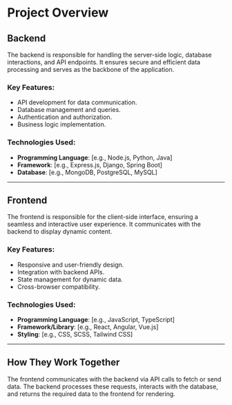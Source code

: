 # Project Overview

## Backend
The backend is responsible for handling the server-side logic, database interactions, and API endpoints. It ensures secure and efficient data processing and serves as the backbone of the application.

### Key Features:
- API development for data communication.
- Database management and queries.
- Authentication and authorization.
- Business logic implementation.

### Technologies Used:
- **Programming Language**: [e.g., Node.js, Python, Java]
- **Framework**: [e.g., Express.js, Django, Spring Boot]
- **Database**: [e.g., MongoDB, PostgreSQL, MySQL]

---

## Frontend
The frontend is responsible for the client-side interface, ensuring a seamless and interactive user experience. It communicates with the backend to display dynamic content.

### Key Features:
- Responsive and user-friendly design.
- Integration with backend APIs.
- State management for dynamic data.
- Cross-browser compatibility.

### Technologies Used:
- **Programming Language**: [e.g., JavaScript, TypeScript]
- **Framework/Library**: [e.g., React, Angular, Vue.js]
- **Styling**: [e.g., CSS, SCSS, Tailwind CSS]

---

## How They Work Together
The frontend communicates with the backend via API calls to fetch or send data. The backend processes these requests, interacts with the database, and returns the required data to the frontend for rendering.
